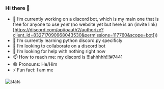 ### Hi there 👋


- 🔭 I’m currently working on a discord bot, which is my main one that is free for anyone to use $yeet$ (no website yet but here is an (invite link)[https://discord.com/api/oauth2/authorize?client_id=832717090968043530&permissions=117760&scope=bot]))
- 🌱 I’m currently learning python discord.py specificly
- 👯 I’m looking to collaborate on a discord bot
- 🤔 I’m looking for help with nothing right now
- 📫 How to reach me: my discord is !!!ahhhhh!!!#7441
- 😄 Pronouns: He/Him
- ⚡ Fun fact: I am me

![stats](https://github-readme-stats.vercel.app/api?username=kev-in123&show_icons=true&include_all_commits=true&count_private=true&hide=stars&theme=vue-dark)
